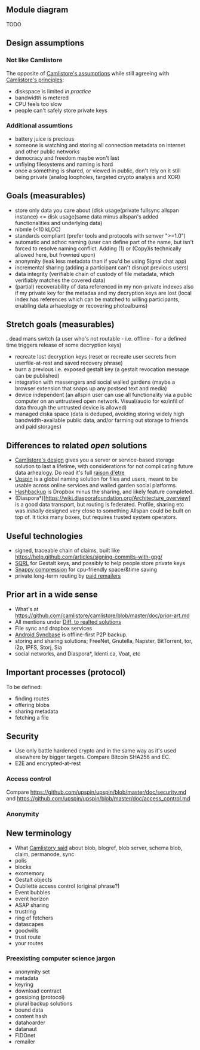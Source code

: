 
## Module diagram
TODO

## Design assumptions

### Not like Camlistore
The opposite of [Camlistore's assumptions](https://github.com/camlistore/camlistore/blob/master/doc/overview.txt) while still agreeing with [Camlistore's principles](https://github.com/camlistore/camlistore/blob/master/doc/principles.md):
* diskspace is limited _in practice_
* bandwidth is metered
* CPU feels too slow
* people can't safely store private keys

### Additional assumtions
* battery juice is precious
* someone is watching and storing all connection metadata on internet and other public networks
* democracy and freedom maybe won't last
* unfiying filesystems and naming is hard
* once a something is shared, or viewed in public, don't rely on it still being private (analog loopholes, targeted crypto analysis and XOR) 

## Goals (measurables)
- store only data you care about (disk usage(private fullsync allspan instance) <= disk usage(same data minus allspan's added functionalities and underlying data)
- nibmle (<10 kLOC)
- standards compliant (prefer tools and protocols with semver ">=1.0")
- automatic and adhoc naming (user can define part of the name, but isn't forced to resolve naming conflict. Adding (1) or (Copy)is technically allowed here, but frowned upon)
- anonymity (leak less metadata than if you'd be using Signal chat app)
- incremental sharing (adding a participant can't disrupt previous users)
- data integrity (verifiable chain of custody of file metadata, which verifiably matches the covered data)
- (partial) recoverability of data referenced in my non-private indexes also if my private key for the metadaa and my decryption keys are lost (local index has references which can be matched to willing participants, enabling data arhaeology or recovering photoalbums)

## Stretch goals (measurables)
. dead mans switch (a user who's not routable - i.e. offline - for a defined time triggers release of some decryption keys)
- recreate lost decryption keys (reset or recreate user secrets from userfile-at-rest and saved recovery phrase)
- burn a previous i.e. exposed gestalt key (a gestalt revocation message can be published)
- integration with messengers and social walled gardens (maybe a browser extension that snaps up any postsed text and media)
- device independent (an allspin user can use all functionality via a public computer on an untrusteed open network. Visual/audio for ex/infil of data through the untrusted device is allowed)
- managed diska space (data is deduped, avoiding storing widely high bandwidth-available public data, and/or farming out storage to friends and paid storages)

## Differences to related _open_ solutions
* [Camlistore's design](https://github.com/camlistore/camlistore/blob/master/doc/arch.md) gives you a server or service-based storage solution to last a lifetime, with considerations for not complicating future data arhealogy. Do read it's full [raison d'ètre](https://github.com/camlistore/camlistore/blob/master/doc/overview.md)
* [Upspin](http://upspin.io) is a global naming solution for files and users, meant to be usable across online services and walled garden social platforms.
* [Hashbackup](http://www.hashbackup.com/home/features) is Dropbox minus the sharing, and likely feature completed.
* (Diaspora*)[https://wiki.diasporafoundation.org/Architecture_overview] is a good data transport, but routing is federated. Profile, sharing etc was _initially_ designed very close to something Allspan could be built on top of. It ticks many boxes, but requires trusted system operators.

## Useful technologies
- signed, traceable chain of claims, built like https://help.github.com/articles/signing-commits-with-gpg/
- [SQRL](https://www.grc.com/sqrl/sqrl.htm) for Gestalt keys, and possibly to help people store private keys
- [Snappy compression](https://google.github.io/snappy/) for cpu-friendly space/&time saving
- private long-term routing by [paid remailers](http://nakamotoinstitute.org/for-pay-remailers/)

## Prior art in a wide sense
- What's at https://github.com/camlistore/camlistore/blob/master/doc/prior-art.md
- All mentions under [Diff. to realted solutions](https://github.com/allspan/allspan/blob/master/docs/arch.md#differences-to-related-open-solutions)
- File sync and dropbox services
- [Android Syncbase](https://vanadium.github.io/syncbase/) is offline-first P2P backup.
- storing and sharing solutions; FreeNet, Gnutella, Napster, BitTorrent, tor, i2p, IPFS, Storj, Sia
- social networks, and Diaspora*, Identi.ca, Voat, etc

## Important processes (protocol)
To be defined:
- finding routes
- offering blobs
- sharing metadata
- fetching a file

## Security
- Use only battle hardened crypto and in the same way as it's used elsewhere by bigger targets. Compare Bitcoin SHA256 and EC.
- E2E and encrypted-at-rest


### Access control
Compare https://github.com/upspin/upspin/blob/master/doc/security.md and https://github.com/upspin/upspin/blob/master/doc/access_control.md

### Anonymity


## New terminology
- What [Camlistory said](https://github.com/camlistore/camlistore/blob/master/doc/terms.md) about blob, blogref, blob server, schema blob, claim, permanode, sync
- polis
- blocks
- exomemory
- Gestalt objects
- Oubliette access control (original phrase?)
- Event bubbles
- event horizon
- ASAP sharing
- trustring
- ring of fetchers
- datascapes
- goodwills
- trust route
- your routes

### Preexisting computer science jargon
- anonymity set
- metadata
- keyring
- download contract
- gossiping (protocol)
- plural backup solutions
- bound data
- content hash
- datahoarder
- datanaut
- FIDOnet
- remailer

